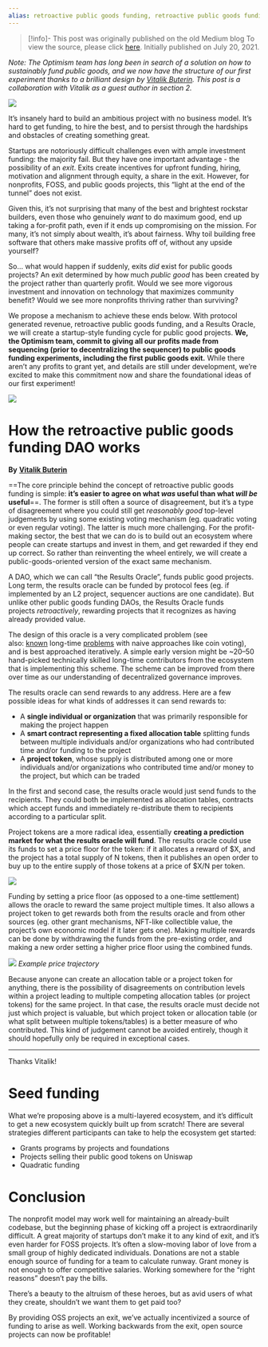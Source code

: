 ```yaml
---
alias: retroactive public goods funding, retroactive public goods funding (RPGF), retroactive, contribution 
---
```

> [!info]- This post was originally published on the old Medium blog
> To view the source, please click [here](https://medium.com/ethereum-optimism/retroactive-public-goods-funding-33c9b7d00f0c). Initially published on July 20, 2021.

<span class="notvisible"></span>
*Note: The Optimism team has long been in search of a solution on how to sustainably fund public goods, and we now have the structure of our first experiment thanks to a brilliant design by [Vitalik Buterin](https://twitter.com/VitalikButerin). This post is a collaboration with Vitalik as a guest author in section 2.*

![](https://miro.medium.com/v2/resize:fit:1400/0*eJqfXcpZpo_WsDUN.jpg)

It’s insanely hard to build an ambitious project with no business model. It’s hard to get funding, to hire the best, and to persist through the hardships and obstacles of creating something great.

Startups are notoriously difficult challenges even with ample investment funding: the majority fail. But they have one important advantage - the possibility of an _exit_. Exits create incentives for upfront funding, hiring, motivation and alignment through equity, a share in the exit. However, for nonprofits, FOSS, and public goods projects, this “light at the end of the tunnel” does not exist.

Given this, it’s not surprising that many of the best and brightest rockstar builders, even those who genuinely _want_ to do maximum good, end up taking a for-profit path, even if it ends up compromising on the mission. For many, it’s not simply about wealth, it’s about fairness. Why toil building free software that others make massive profits off of, without any upside yourself?

So… what would happen if suddenly, exits _did_ exist for public goods projects? An exit determined by how much _public good_ has been created by the project rather than quarterly profit. Would we see more vigorous investment and innovation on technology that maximizes community benefit? Would we see more nonprofits thriving rather than surviving?

We propose a mechanism to achieve these ends below. With protocol generated revenue, retroactive public goods funding, and a Results Oracle, we will create a startup-style funding cycle for public good projects. **We, the Optimism team, commit to giving all our profits made from sequencing (prior to decentralizing the sequencer) to public goods funding experiments, including the first public goods exit.** While there aren’t any profits to grant yet, and details are still under development, we’re excited to make this commitment now and share the foundational ideas of our first experiment!

![](https://miro.medium.com/v2/resize:fit:1000/0*NZuWVPpjJgX0Wvw9)

# How the retroactive public goods funding DAO works

**By** [**Vitalik Buterin**](https://twitter.com/VitalikButerin)

==The core principle behind the concept of retroactive public goods funding is simple: **it’s easier to agree on what *was* useful than what *will be* useful**==. The former is still often a source of disagreement, but it’s a type of disagreement where you could still get _reasonably good_ top-level judgements by using some existing voting mechanism (eg. quadratic voting or even regular voting). The latter is much more challenging. For the profit-making sector, the best that we can do is to build out an ecosystem where people can create startups and invest in them, and get rewarded if they end up correct. So rather than reinventing the wheel entirely, we will create a public-goods-oriented version of the exact same mechanism.

A DAO, which we can call “the Results Oracle”, funds public good projects. Long term, the results oracle can be funded by protocol fees (eg. if implemented by an L2 project, sequencer auctions are one candidate). But unlike other public goods funding DAOs, the Results Oracle funds projects _retroactively_, rewarding projects that it recognizes as having already provided value.

The design of this oracle is a very complicated problem (see also: [known](https://vitalik.ca/general/2017/12/17/voting.html) long-time [problems](https://vitalik.ca/general/2018/03/28/plutocracy.html) with naive approaches like coin voting), and is best approached iteratively. A simple early version might be ~20–50 hand-picked technically skilled long-time contributors from the ecosystem that is implementing this scheme. The scheme can be improved from there over time as our understanding of decentralized governance improves.

The results oracle can send rewards to any address. Here are a few possible ideas for what kinds of addresses it can send rewards to:

- A **single individual or organization** that was primarily responsible for making the project happen
- A **smart contract representing a fixed allocation table** splitting funds between multiple individuals and/or organizations who had contributed time and/or funding to the project
- A **project token**, whose supply is distributed among one or more individuals and/or organizations who contributed time and/or money to the project, but which can be traded

In the first and second case, the results oracle would just send funds to the recipients. They could both be implemented as allocation tables, contracts which accept funds and immediately re-distribute them to recipients according to a particular split.

Project tokens are a more radical idea, essentially **creating a prediction market for what the results oracle will fund**. The results oracle could use its funds to set a price floor for the token: if it allocates a reward of $X, and the project has a total supply of N tokens, then it publishes an open order to buy up to the entire supply of those tokens at a price of $X/N per token.

![](https://miro.medium.com/v2/resize:fit:1400/0*IFVnmc28dzQR5NMR)

Funding by setting a price floor (as opposed to a one-time settlement) allows the oracle to reward the same project multiple times. It also allows a project token to get rewards both from the results oracle and from other sources (eg. other grant mechanisms, NFT-like collectible value, the project’s own economic model if it later gets one). Making multiple rewards can be done by withdrawing the funds from the pre-existing order, and making a new order setting a higher price floor using the combined funds.

![](https://miro.medium.com/v2/resize:fit:1210/0*-1BXeSvoajrHNAD_)
_Example price trajectory_

Because anyone can create an allocation table or a project token for anything, there is the possibility of disagreements on contribution levels within a project leading to multiple competing allocation tables (or project tokens) for the same project. In that case, the results oracle must decide not just which project is valuable, but which project token or allocation table (or what split between multiple tokens/tables) is a better measure of who contributed. This kind of judgement cannot be avoided entirely, though it should hopefully only be required in exceptional cases.

---

Thanks Vitalik!

# **Seed funding**

What we’re proposing above is a multi-layered ecosystem, and it’s difficult to get a new ecosystem quickly built up from scratch! There are several strategies different participants can take to help the ecosystem get started:

- Grants programs by projects and foundations
- Projects selling their public good tokens on Uniswap
- Quadratic funding

# **Conclusion**

The nonprofit model may work well for maintaining an already-built codebase, but the beginning phase of kicking off a project is extraordinarily difficult. A great majority of startups don’t make it to any kind of exit, and it’s even harder for FOSS projects. It’s often a slow-moving labor of love from a small group of highly dedicated individuals. Donations are not a stable enough source of funding for a team to calculate runway. Grant money is not enough to offer competitive salaries. Working somewhere for the “right reasons” doesn’t pay the bills.

There’s a beauty to the altruism of these heroes, but as avid users of what they create, shouldn’t we want them to get paid too?

By providing OSS projects an exit, we’ve actually incentivized a source of funding to arise as well. Working backwards from the exit, open source projects can now be profitable!